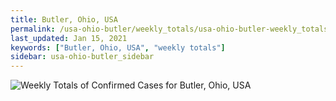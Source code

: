 ```yaml
---
title: Butler, Ohio, USA
permalink: /usa-ohio-butler/weekly_totals/usa-ohio-butler-weekly_totals.html
last_updated: Jan 15, 2021
keywords: ["Butler, Ohio, USA", "weekly totals"]
sidebar: usa-ohio-butler_sidebar
---
```


![Weekly Totals of Confirmed Cases for Butler, Ohio, USA](/covid_tracker/images/graphs/usa-ohio-butler-weekly_totals_graph.png)
